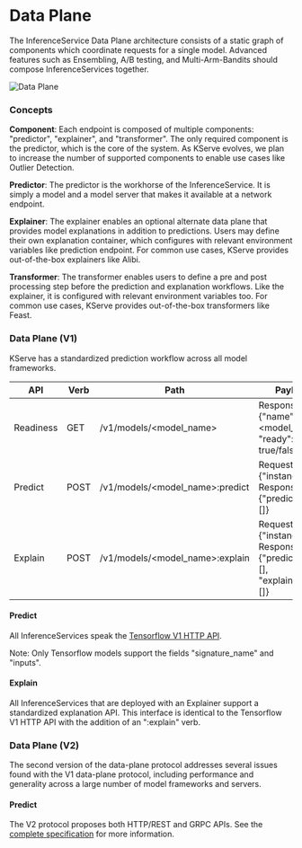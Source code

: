 # Data Plane
The InferenceService Data Plane architecture consists of a static graph of components which coordinate requests for a single model. Advanced features such as Ensembling, A/B testing, and Multi-Arm-Bandits should compose InferenceServices together.

![Data Plane](../images/dataplane.jpg)

### Concepts
**Component**: Each endpoint is composed of multiple components: "predictor", "explainer", and "transformer". The only required component is the predictor, which is the core of the system. As KServe evolves, we plan to increase the number of supported components to enable use cases like Outlier Detection.

**Predictor**: The predictor is the workhorse of the InferenceService. It is simply a model and a model server that makes it available at a network endpoint.

**Explainer**: The explainer enables an optional alternate data plane that provides model explanations in addition to predictions. Users may define their own explanation container, which configures with relevant environment variables like prediction endpoint. For common use cases, KServe provides out-of-the-box explainers like Alibi.

**Transformer**: The transformer enables users to define a pre and post processing step before the prediction and explanation workflows. Like the explainer, it is configured with relevant environment variables too. For common use cases, KServe provides out-of-the-box transformers like Feast.

### Data Plane (V1)
KServe has a standardized prediction workflow across all model frameworks. 

| API  | Verb | Path | Payload |
| ------------- | ------------- | ------------- | ------------- |
| Readiness| GET   | /v1/models/<model_name>          | Response:{"name": <model_name>, "ready": true/false}  |
| Predict  | POST  | /v1/models/<model_name>:predict  | Request:{"instances": []}  Response:{"predictions": []} |
| Explain  | POST  | /v1/models/<model_name>:explain  | Request:{"instances": []}  Response:{"predictions": [], "explainations": []}   ||

#### Predict
All InferenceServices speak the [Tensorflow V1 HTTP API](https://www.tensorflow.org/tfx/serving/api_rest#predict_api).

Note: Only Tensorflow models support the fields "signature_name" and "inputs".

#### Explain
All InferenceServices that are deployed with an Explainer support a standardized explanation API. This interface is identical to the Tensorflow V1 HTTP API with the addition of an ":explain" verb.

### Data Plane (V2)
The second version of the data-plane protocol addresses several issues found with the V1 data-plane protocol, including performance and generality across a large number of model frameworks and servers.

#### Predict
The V2 protocol proposes both HTTP/REST and GRPC APIs. See the [complete specification](./inference_api.md) for more information.
